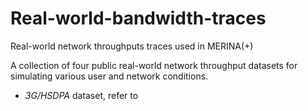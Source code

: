 # Real-world-bandwidth-traces
Real-world network throughputs traces used in MERINA(+)

A collection of four public real-world network throughput datasets for simulating various user and network conditions.

- _3G/HSDPA_ dataset, refer to 
